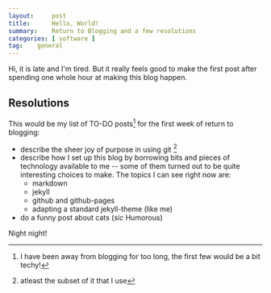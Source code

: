 ```yaml
---
layout:		post
title:		Hello, World!
summary:	Return to Blogging and a few resolutions
categories:	[ software ]
tag:	general
---
```

Hi, it is late and I'm tired. But it really feels good to make the first post after spending one whole hour at making this blog happen.  

## Resolutions   

This would be my list of TO-DO posts[^foot1] for the first week of return to blogging:

* describe the sheer joy of purpose in using git [^foot2]
* describe how I set up this blog by borrowing bits and pieces of technology available to me -- some of them turned out to be quite interesting choices to make. The topics I can see right now are:
   + markdown
   + jekyll
   +  github and github-pages
   + adapting a standard jekyll-theme (like me)
* do a funny post about cats (_sic_ Humorous)

[^foot1]: I have been away from blogging for too long, the first few would be a bit techy! 
[^foot2]: atleast the subset of it that I use


Night night!

